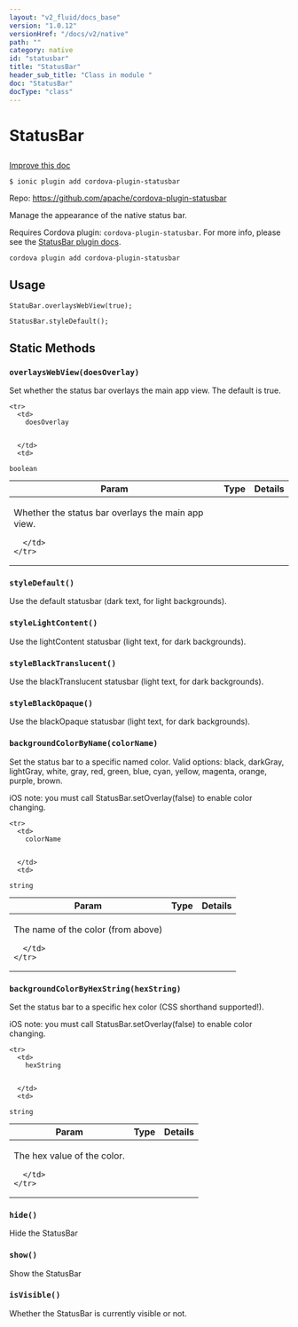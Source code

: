 ```yaml
---
layout: "v2_fluid/docs_base"
version: "1.0.12"
versionHref: "/docs/v2/native"
path: ""
category: native
id: "statusbar"
title: "StatusBar"
header_sub_title: "Class in module "
doc: "StatusBar"
docType: "class"
---
```









<h1 class="api-title">


StatusBar






</h1>

<a class="improve-v2-docs" href='http://github.com/driftyco/ionic-native/edit/master/src/plugins/statusbar.ts#L2'>
Improve this doc
</a>





<!-- decorators -->

<pre><code>$ ionic plugin add cordova-plugin-statusbar</code></pre>
<p>Repo:
<a href="https://github.com/apache/cordova-plugin-statusbar">
https://github.com/apache/cordova-plugin-statusbar
</a>
</p>

<!-- description -->

<p>Manage the appearance of the native status bar.</p>
<p>Requires Cordova plugin: <code>cordova-plugin-statusbar</code>. For more info, please see the <a href="https://github.com/apache/cordova-plugin-statusbar">StatusBar plugin docs</a>.</p>
<pre><code class="lang-shell">cordova plugin add cordova-plugin-statusbar
</code></pre>

<!-- @usage tag -->

<h2>Usage</h2>

<pre><code class="lang-ts">StatuBar.overlaysWebView(true);

StatusBar.styleDefault();
</code></pre>




<!-- @property tags -->
<h2>Static Methods</h2>
<div id="overlaysWebView"></div>
<h3><code>overlaysWebView(doesOverlay)</code>
  
</h3>

Set whether the status bar overlays the main app view. The default
is true.



<table class="table param-table" style="margin:0;">
  <thead>
    <tr>
      <th>Param</th>
      <th>Type</th>
      <th>Details</th>
    </tr>
  </thead>
  <tbody>
    
    <tr>
      <td>
        doesOverlay
        
        
      </td>
      <td>
        
  <code>boolean</code>
      </td>
      <td>
        <p>Whether the status bar overlays the main app view.</p>

        
      </td>
    </tr>
    
  </tbody>
</table>







<div id="styleDefault"></div>
<h3><code>styleDefault()</code>
  
</h3>

Use the default statusbar (dark text, for light backgrounds).










<div id="styleLightContent"></div>
<h3><code>styleLightContent()</code>
  
</h3>

Use the lightContent statusbar (light text, for dark backgrounds).










<div id="styleBlackTranslucent"></div>
<h3><code>styleBlackTranslucent()</code>
  
</h3>

Use the blackTranslucent statusbar (light text, for dark backgrounds).










<div id="styleBlackOpaque"></div>
<h3><code>styleBlackOpaque()</code>
  
</h3>

Use the blackOpaque statusbar (light text, for dark backgrounds).










<div id="backgroundColorByName"></div>
<h3><code>backgroundColorByName(colorName)</code>
  
</h3>

Set the status bar to a specific named color. Valid options:
black, darkGray, lightGray, white, gray, red, green, blue, cyan, yellow, magenta, orange, purple, brown.

iOS note: you must call StatusBar.setOverlay(false) to enable color changing.



<table class="table param-table" style="margin:0;">
  <thead>
    <tr>
      <th>Param</th>
      <th>Type</th>
      <th>Details</th>
    </tr>
  </thead>
  <tbody>
    
    <tr>
      <td>
        colorName
        
        
      </td>
      <td>
        
  <code>string</code>
      </td>
      <td>
        <p>The name of the color (from above)</p>

        
      </td>
    </tr>
    
  </tbody>
</table>







<div id="backgroundColorByHexString"></div>
<h3><code>backgroundColorByHexString(hexString)</code>
  
</h3>

Set the status bar to a specific hex color (CSS shorthand supported!).

iOS note: you must call StatusBar.setOverlay(false) to enable color changing.



<table class="table param-table" style="margin:0;">
  <thead>
    <tr>
      <th>Param</th>
      <th>Type</th>
      <th>Details</th>
    </tr>
  </thead>
  <tbody>
    
    <tr>
      <td>
        hexString
        
        
      </td>
      <td>
        
  <code>string</code>
      </td>
      <td>
        <p>The hex value of the color.</p>

        
      </td>
    </tr>
    
  </tbody>
</table>







<div id="hide"></div>
<h3><code>hide()</code>
  
</h3>

Hide the StatusBar










<div id="show"></div>
<h3><code>show()</code>
  
</h3>

Show the StatusBar










<div id="isVisible"></div>
<h3><code>isVisible()</code>
  
</h3>

Whether the StatusBar is currently visible or not.











<!-- methods on the class --><!-- related link --><!-- end content block -->


<!-- end body block -->

